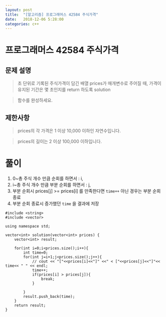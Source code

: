 ```yaml
---
layout: post
title:  "[알고리즘] 프로그래머스 42584 주식가격"
date:   2018-12-06 5:28:00
categories: c++
---
```

# 프로그래머스 42584 주식가격

## 문제 설명
> 초 단위로 기록된 주식가격이 담긴 배열 prices가 매개변수로 주어질 때, 가격이 유지된 기간은 몇 초인지를 return 하도록 solution 

> 함수를 완성하세요.
## 제한사항
> prices의 각 가격은 1 이상 10,000 이하인 자연수입니다.

> prices의 길이는 2 이상 100,000 이하입니다.

# 풀이

1. 0~총 주식 개수 만큼 순회를 하면서 : i,
2. i~총 주식 개수 만큼 부분 순회를 하면서 : j,
3. 부분 순회시 prices[j] >= prices[i] 를 만족한다면 `time++` 아닌 경우는 부분 순회 종료
4. 부분 순회 종료시 증가했던 `time` 을 결과에 저장

```
#include <string>
#include <vector>

using namespace std;

vector<int> solution(vector<int> prices) {
    vector<int> result;
    
    for(int i=0;i<prices.size();i++){
        int time=0;
        for(int j=i+1;j<prices.size();j++){
            // cout << "["<<prices[i]<<"]" <<" < ["<<prices[j]<<"]"<< time<< " " << endl;
            time++;
            if(prices[i] > prices[j]){
                break;
            }
            
        }
        result.push_back(time);
    }
    return result;
}
```